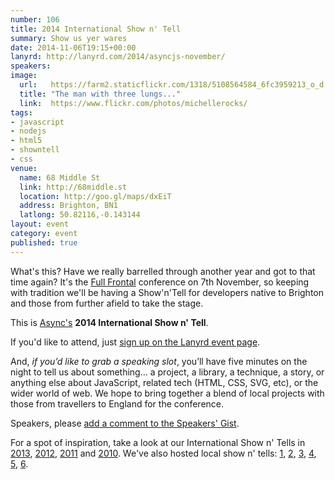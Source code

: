 ```yaml
---
number: 106
title: 2014 International Show n' Tell
summary: Show us yer wares
date: 2014-11-06T19:15+00:00
lanyrd: http://lanyrd.com/2014/asyncjs-november/
speakers:
image:
  url:   https://farm2.staticflickr.com/1318/5108564584_6fc3959213_o_d.jpg
  title: "The man with three lungs..."
  link:  https://www.flickr.com/photos/michellerocks/
tags:
- javascript
- nodejs
- html5
- showntell
- css
venue:
  name: 68 Middle St
  link: http://68middle.st
  location: http://goo.gl/maps/dxEiT
  address: Brighton, BN1
  latlong: 50.82116,-0.143144
layout: event
category: event
published: true
---
```


What's this? Have we really barrelled through another year and got to that time again? It's the [Full Frontal][ff] conference on 7th November, so keeping with tradition we'll be having a Show'n'Tell for developers native to Brighton and those from further afield to take the stage.

This is [Async's][async] **2014 International Show n' Tell**. 

If you'd like to attend, just [sign up on the Lanyrd event page][event-lanyrd].

And, _if you’d like to grab a speaking slot_, you’ll have five minutes on the night to tell us about something… a project, a library, a technique, a story, or anything else about JavaScript, related tech (HTML, CSS, SVG, etc), or the wider world of web. We hope to bring together a blend of local projects with those from travellers to England for the conference.

Speakers, please <a data-gist href="https://gist.github.com/larister/6e4c8eefa093345a4d32">add a comment to the Speakers' Gist</a>.

For a spot of inspiration, take a look at our International Show n' Tells in [2013][showntell-2013], [2012][showntell-2012], [2011][showntell-2011] and [2010][showntell-2010]. We've also hosted local show n' tells: [1][birthday-4], [2][birthday-3], [3][birthday-2], [4][birthday-1], [5][showntell-2], [6][showntell-1].


[ff]: http://full-frontal.org
[event-lanyrd]: http://lanyrd.com/2014/asyncjs-november/

[async]: http://asyncjs.com
[showntell-1]: http://asyncjs.com/showntell/
[showntell-2]: http://asyncjs.com/showntell2/
[birthday-1]: http://asyncjs.com/birthday/
[birthday-2]: http://asyncjs.com/birthday2/
[birthday-3]: http://asyncjs.com/birthday3/
[birthday-4]: http://asyncjs.com/birthday4/
[showntell-2010]: http://asyncjs.com/showntell3/
[showntell-2011]: http://asyncjs.com/international2011/
[showntell-2012]: http://asyncjs.com/showntell-2012/
[showntell-2013]: http://asyncjs.com/showntell-2013/
